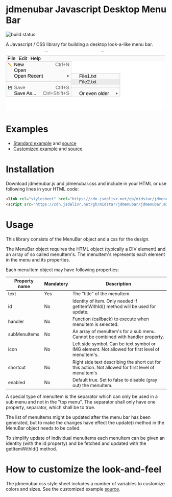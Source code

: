 # jdmenubar Javascript Desktop Menu Bar

![build status](https://github.com/midstar/jdmenubar/actions/workflows/main.yml/badge.svg)

A Javascript / CSS library for building a desktop look-a-like
menu bar. 

![screenshot](screenshot.jpg)

# Examples

* [Standard example](https://midstar.github.io/jdmenubar/example.html) and 
  [source](https://github.com/midstar/jdmenubar/blob/main/example.html)
* [Customized example](https://midstar.github.io/jdmenubar/example_customized.html) and 
  [source](https://github.com/midstar/jdmenubar/blob/main/example_customized.html)

# Installation

Download jdmenubar.js and jdmenubar.css and include in your HTML or use
following lines in your HTML code:

```html
<link rel="stylesheet" href="https://cdn.jsdelivr.net/gh/midstar/jdmenubar/jdmenubar.min.css" type="text/css">
<script src="https://cdn.jsdelivr.net/gh/midstar/jdmenubar/jdmenubar.min.js"></script>
```

# Usage

This library consists of the MenuBar object and a css for the design.

The MenuBar object requires the HTML object (typically a DIV element)
and an array of so called menuItem's. The menuItem's represents each
element in the menu and its properties. 

Each menuItem object may have following properties:

| Property name | Mandatory | Description                                                                                         |
|---------------|-----------|-----------------------------------------------------------------------------------------------------|
| text          | Yes       | The "title" of the menuItem.                                                                        |
| id            | No        | Identity of item. Only needed if getItemWithId() method will be used for update.                    |
| handler       | No        | Function (callback) to execute when menuItem is selected.                                           |
| subMenuItems  | No        | An array of menuItem's for a sub menu. Cannot be combined with handler property.                    |
| icon          | No        | Left side symbol. Can be text symbol or IMG element. Not allowed for first level of menuItem's.     |
| shortcut      | No        | Right side text describing the short cut for this action. Not allowed for first level of menuItem's |
| enabled       | No        | Default true. Set to false to disable (gray out) the menuItem.                                      |

A special type of menuItem is the separator which can only be used in a
sub menu and not in the "top menu". The separator shall only have one
property, separator, which shall be to true.

The list of menuItems might be updated after the menu bar has been
generated, but to make the changes have effect the update() method
in the MenuBar object needs to be called.

To simplify update of individual menuItems each menuItem can be
given an identity (with the id property) and be fetched and updated
with the getItemWithId() method.

# How to customize the look-and-feel

The jdmenubar.css style sheet includes a number of variables to 
customize colors and sizes. See the customized example
[source](https://github.com/midstar/jdmenubar/blob/main/example_customized.html).
